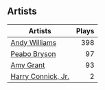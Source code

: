 ## Artists
Artists | Plays 
----- | -----: 
[Andy Williams](/artists/andy-williams-16425) | 398
[Peabo Bryson](/artists/peabo-bryson-38840) | 97
[Amy Grant](/artists/amy-grant-3053) | 93
[Harry Connick, Jr.](/artists/harry-connick-jr-41411) | 2

